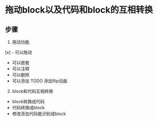 # 拖动block以及代码和block的互相转换

## 步骤

1. 拖动功能

[x] - 可以拖动
- 可以嵌套
- 可以注释
- 可以删除
- 可以添加
TODO 添加flip动画

2. block和代码互相转换

- block转换成代码
- 代码转换成block
- 修改添加代码能识别成block
